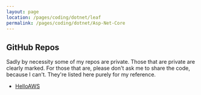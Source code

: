 ```yaml
---
layout: page
location: /pages/coding/dotnet/leaf
permalink: /pages/coding/dotnet/Asp-Net-Core
---
```


## GitHub Repos 

Sadly by necessity some of my repos are private. Those that are private are clearly marked. For those that are, please don't ask me to share the code, because I can't. They're listed here purely for my reference.

- [HelloAWS](https://github.com/claresudbery/HelloAWS)

